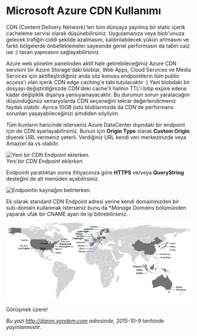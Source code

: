 # Microsoft Azure CDN Kullanımı
CDN (Content Delivery Network)'leri tüm dünyaya yayılmış bir static
içerik cacheleme servisi olarak düşünebilirsiniz. Uygulamanıza veya
blob'unuza gelecek trafiğin ciddi şekilde azalmasını, kaldırılabilecek
yükün artmasını ve farklı bölgelerde önbelleklemeler sayesinde genel
performasın da tabiri caiz ise :) tavan yapmasını sağlayabilirsiniz.

Azure web yönetim panelinden aktif hale getirebileceğimiz Azure CDN
servisini bir Azure Storage'daki bloblar,  Web Apps, Cloud Services ve Media Services için 
aktifleştirdiğiniz anda söz konusu endpointlerin tüm
public access'i olan içerik CDN edge caching'e tabi tutulacaktır :) Yani
blobdaki bir dosyayı değiştirdiğinizde CDN'deki cache'li halinin TTL'i
bitip expire edene kadar değişiklik dışarıya yansıyamayacaktır. Bu
durumun sorun yaratacağını düşündüğünüz senaryolarda CDN seçeneğini
tekrar değerlendirmeniz faydalı olabilir. Ayrıca 10GB üstü bloblarınızda da CDN'de performans sorunları
yaşayabileceğinizi şimdiden söyliyim. 

Tüm bunların haricinde isterseniz 
Azure DataCenter dışındaki bir endpoint için de CDN ayarlayabilirsiniz. 
Bunun için **Origin Type** olarak **Custom Origin** diyerek URL vermeniz yeterli. 
Verdiğiniz URL kendi veri merkezinizde veya Amazon'da vs olabilir. 

![Yeni bir CDN Endpoint
eklerken.](media/Microsoft_Azure_CDN_Kullanimi/CDN_1.png)  
*Yeni bir CDN Endpoint eklerken.*

Endpointi yarattıktan sonra ihtiyacınıza göre **HTTPS** ve/veya **QueryString** desteğini de alt 
menüden açabilirsiniz.

![Endpointin kaynağını
belirlerken.](media/Microsoft_Azure_CDN_Kullanimi/CDN_2.png)  

Ek olarak standard CDN Endpoint adresi yerine kendi domaininizden bir sub-domain
kullanmak isterseniz bunu da **Manage Domains* bölümünden yaparak ufak bir CNAME ayarı
ile işi bitirebilirsiniz.

![Azure CDN POP lokasyonları.](media/Microsoft_Azure_CDN_Kullanimi/cdn_pop_locations_update.png)  

Görüşmek üzere!

*Bu yazi http://daron.yondem.com adresinde, 2015-10-9 tarihinde yayinlanmistir.*
